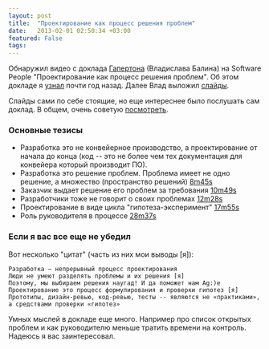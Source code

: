 ```yaml
---
layout: post
title:  "Проектирование как процесс решения проблем"
date:   2013-02-01 02:50:34 +03:00
featured: False
tags: 
---
```

Обнаружил видео с доклада [Гапертона](http://gaperton.livejournal.com/) (Владислава Балина) на Software People "Проектирование как процесс решения проблем". Об этом докладе я [узнал](http://gaperton.livejournal.com/62004.html) почти год назад. Далее Влад выложил [слайды](http://dl.dropbox.com/u/4577096/swp12.pdf).

Слайды сами по себе стоящие, но еще интереснее было послушать сам доклад. В общем, очень советую [посмотреть](http://www.youtube.com/watch?v=yzIRO85SO6g).

### Основные тезисы

- Разработка это не конвейерное производство, а проектирование от начала до конца (код -- это не более чем тех документация для конвейера который производит ПО).
- Разработка это решение проблем. Проблема имеет не одно решение, а множество (пространство решений) [8m45s](http://youtu.be/yzIRO85SO6g?t=8m45s "http://youtu.be/yzIRO85SO6g?t=8m45s")
- Заказчик выдает решение его проблем за требования [10m49s](http://youtu.be/yzIRO85SO6g?t=10m49s)
- Разработчики тоже не говорит о своих проблемах [12m28s](http://youtu.be/yzIRO85SO6g?t=12m28s)
- Проектирование в виде цикла "гипотеза-эксперимент" [17m55s](http://youtu.be/yzIRO85SO6g?t=17m55s)
- Роль руководителя в процессе [28m37s](http://youtu.be/yzIRO85SO6g?t=28m37s)

### Если я вас все еще не убедил

Вот несколько "цитат" (часть из них мои выводы [я]):

    Разработка – непрерывный процесс проектирования
    Люди не умеют разделять проблемы и их решения [я]
    Поэтому, мы	выбираем решения наугад! И да поможет нам Ag:)e
    Проектирование это процесс формулирования и проверки гипотез [я]
    Прототипы, дизайн-ревью, код-ревью, тесты -- являются не «практиками», а средствами проверки «гипотез»

Умных мыслей в докладе еще много. Например про список открытых проблем и как руководителю меньше тратить времени на контроль. Надеюсь я вас заинтересовал.
